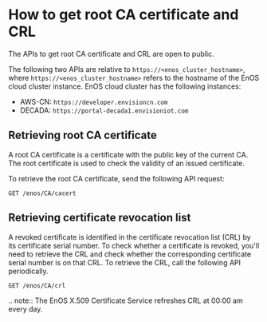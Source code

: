 # How to get root CA certificate and CRL

The APIs to get root CA certificate and CRL are open to public.

The following two APIs are relative to `https://<enos_cluster_hostname>`, where `https://<enos_cluster_hostname>` refers to the hostname of the EnOS cloud cluster instance. EnOS cloud cluster has the following instances:

- AWS-CN: `https://developer.envisioncn.com`
- DECADA: `https://portal-decada1.envisioniot.com`

## Retrieving root CA certificate

A root CA certificate is a certificate with the public key of the current CA. The root certificate is used to check the validity of an issued certificate.

To retrieve the root CA certificate, send the following API request:

```
GET /enos/CA/cacert
```

## Retrieving certificate revocation list

A revoked certificate is identified in the certificate revocation list (CRL) by its certificate serial number. To check whether a certificate is revoked, you'll need to retrieve the CRL and check whether the corresponding certificate serial number is on that CRL. To retrieve the CRL, call the following API periodically.

```
GET /enos/CA/crl
```

.. note:: The EnOS X.509 Certificate Service refreshes CRL at 00:00 am every day.

<!--end-->
